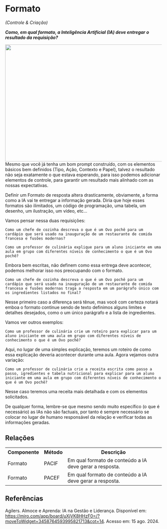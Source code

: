 # Formato
*(Controle & Criação)*

***Como, em qual formato, a Inteligência Artificial (IA) deve entregar o resultado da requisição?***

  <img src="https://github.com/user-attachments/assets/769152cf-b7af-48e3-b560-da6254f21670" align="left" width="637" height="375">

Mesmo que você já tenha um bom prompt construído, com os elementos básicos bem definidos (Tipo, Ação, Contexto e Papel), talvez o resultado não seja exatamente o que estava esperando, para isso podemos adicionar elementos de controle, para garantir um resultado mais alinhado com as nossas expectativas.

Definir um Formato de resposta altera drasticamente, obviamente, a forma como a IA vai te entregar a informação gerada. Diria que hoje esses formatos são ilimitados, um código de programação, uma tabela, um desenho, um ilustração, um vídeo, etc...

Vamos pensar nessa duas requisições:
```
Como um chefe de cozinha descreva o que é um Ovo pochê para um cardápio que será usado na inauguração de um restaurante de comida francesa e fusões modernas?
```

```
Como um professor de culinária explique para um aluno iniciante em uma aula em grupo com diferentes níveis de conhecimento o que é um Ovo pochê?
```

Embora bem escritas, não definem como essa entrega deve acontecer, podemos melhorar isso nos preocupando com o formato.

```
Como um chefe de cozinha descreva o que é um Ovo pochê para um cardápio que será usado na inauguração de um restaurante de comida francesa e fusões modernas traga a resposta em um parágrafo único com os ingredientes listados no final?
```
Nesse primeiro caso a diferença será tênue, mas você com certeza notará emboa o formato continue sendo de texto definimos alguns limites e detalhes desejados, como o um único parágrafo e a lista de ingredientes.

Vamos ver outros exemplos:

```
Como um professor de culinária crie um roteiro para explicar para um aluno iniciante em uma aula em grupo com diferentes níveis de conhecimento o que é um Ovo pochê?
```

Aqui, no lugar de uma simples explicação, teremos um roteiro de como essa explicação deveria acontecer durante uma aula. Agora vejamos outra variação:

```
Como um professor de culinária crie a receita escrita como passo a passo, igredientes e tabela nutricional para explicar para um aluno iniciante em uma aula em grupo com diferentes níveis de conhecimento o que é um Ovo pochê?
```

Nesse caso teremos uma receita mais detalhada e com os elementos solicitados.

De qualquer forma, lembre-se que mesmo sendo muito específico (o que é necessário) as IAs não são factuais, por tanto é sempre necessário se colocar no lugar de humano responsável da relação e verificar todas as informações geradas.

## Relações
<table>
<tr>
  <th>Componente</th>	<th>Método</th>	<th>Descrição</th>
</tr>
<tr>
  <td>Formato</td><td>PACIF</td><td>	Em qual formato de conteúdo a IA deve gerar  a resposta.</td>
</tr>
  <tr>
  <td>Formato</td><td>PACEF</td><td>	Em qual formato de conteúdo a IA deve gerar  a resposta.</td>
</tr>
</table>

## Referências
Agilers. Almoce e Aprenda: IA na Gestão e Liderança. Disponível em: https://miro.com/app/board/uXjVK8HHzF0=/?moveToWidget=3458764593995821713&cot=14. Acesso em: 15 ago. 2024.

